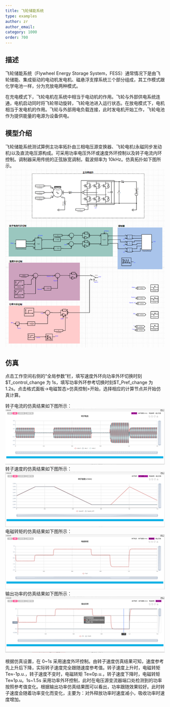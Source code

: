 ```yaml
---
title: 飞轮储能系统
type: examples
author: zr
author_email:
category: 1000
order: 700
---
```


## 描述

飞轮储能系统（Flywheel Energy Storage System，FESS）通常情况下是由飞轮储能、集成驱动的电动机发电机、磁悬浮支撑系统三个部分组成，其工作模式跟化学电池一样，分为充放电两种模式。

在充电模式下，飞轮电机在系统中相当于电动机的作用。飞轮与外部供电系统连通，电机启动同时将飞轮带动旋转，飞轮电池进入运行状态。在放电模式下，电机相当于发电机的作用。飞轮与外部用电负载连接，此时发电机开始工作，飞轮电池作为提供能量的电源为设备供电。

## 模型介绍

飞轮储能系统测试算例主功率拓扑由三相电压源变换器、飞轮电机(永磁同步发动机)以及直流电压源构成。可采用功率电压外环或速度外环控制以及转子电流内环控制。调制器采用传统的正弦脉宽调制，载波频率为 10kHz。仿真拓扑如下图所示。
![拓扑图](FESS/拓扑图.png '拓扑图')

## 仿真

点击工作空间右侧的“全局参数”栏，填写速度外环向功率外环切换时刻\$T_control_change 为 1s，填写功率外环参考切换时刻\$T_Pref_change 为 1.2s。点击格式面板->电磁暂态>仿真控制>开始，选择相应的计算节点并开始仿真计算。

转子电流的仿真结果如下图所示：
![仿真结果图](FESS/转子电流.png '转子电流')
转子速度的仿真结果如下图所示：
![仿真结果图](FESS/转子速度.png '转子速度')
电磁转矩的仿真结果如下图所示：
![仿真结果图](FESS/电磁转矩.png '电磁转矩')
输出功率的仿真结果如下图所示：
![仿真结果图](FESS/输出功率.png '输出功率')

根据仿真设置，在 0\~1s 采用速度外环控制。由转子速度仿真结果可知，速度参考先上升后下降，实际转子速度完全跟随速度参考值。转子速度上升时，电磁转矩 Te≈-1p.u.，转子速度不变时，电磁转矩 Te≈0p.u.，转子速度下降时，电磁转矩 Te≈1p.u。1s\~1.5s 采用功率外环控制，此时在电压源变流器端口处检测到的功率按照参考值变化。根据输出功率仿真结果图可以看出，功率跟随效果较好。此时转子速度会随着功率变化而变化，主要为：对外释放功率时速度减小，吸收功率时速度增加。
